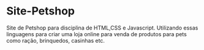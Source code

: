 # Site-Petshop
Site de Petshop para disciplina de HTML,CSS e Javascript. Utilizando essas linguagens para criar uma loja online para venda de produtos para pets como ração, brinquedos, casinhas etc.
